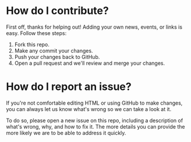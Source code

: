 # How do I contribute?

First off, thanks for helping out! Adding your own news, events, or links is easy. Follow these steps:

 1. Fork this repo.
 2. Make any commit your changes.
 3. Push your changes back to GitHub.
 4. Open a pull request and we'll review and merge your changes.

# How do I report an issue?

If you're not comfortable editing HTML or using GitHub to make changes, you can always let us know what's wrong so we can take a look at it.

To do so, please open a new issue on this repo, including a description of what's wrong, why, and how to fix it. The more details you can provide the more likely we are to be able to address it quickly.

